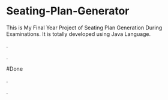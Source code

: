 # Seating-Plan-Generator

This is My Final Year Project of Seating Plan Generation During Examinations. It is totally developed using Java Language.




















.







































































































































































































.





















































#Done










































































































.




































































































































































































































































































































































































































































































.







































